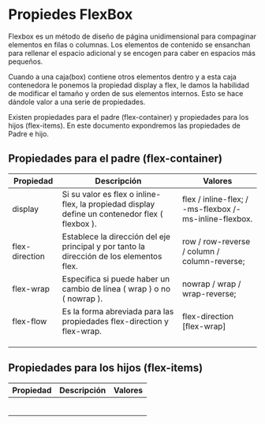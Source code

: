 # Propiedes FlexBox

Flexbox es un método de diseño de página unidimensional para compaginar elementos en filas o columnas. Los elementos de contenido se ensanchan para rellenar el espacio adicional y se encogen para caber en espacios más pequeños. 

Cuando a una caja(box) contiene otros elementos dentro y a esta caja contenedora le ponemos la propiedad display a flex, le damos la habilidad de modificar el tamaño y orden de sus elementos internos. Esto se hace dándole valor a una serie de propiedades. 

Existen propiedades para el padre (flex-container) y propiedades para los hijos (flex-items). En este documento expondremos las propiedades de Padre e hijo.

## Propiedades para el padre (flex-container) 


| Propiedad | Descripción | Valores |
|---|---|---|
| display | Si su valor es flex o inline-flex, la propiedad display define un contenedor flex ( flexbox ).  | flex / inline-flex; / -ms-flexbox /-ms-inline-flexbox. |
| flex-direction | Establece la dirección del eje principal y por tanto la dirección de los elementos flex. | row / row-reverse / column / column-reverse; |
| flex-wrap | Especifica si puede haber un cambio de línea ( wrap ) o no ( nowrap ). | nowrap / wrap / wrap-reverse; |
| flex-flow | Es la forma abreviada para las propiedades flex-direction y flex-wrap. | flex-direction [flex-wrap]  |
|   |   |   |
|   |   |   |
|   |   |   |

## Propiedades para los hijos (flex-items)

| Propiedad | Descripción | Valores |
|---|---|---|
|   |   |   |
|   |   |   |
|   |   |   |
|   |   |   |
|   |   |   |
|   |   |   |
